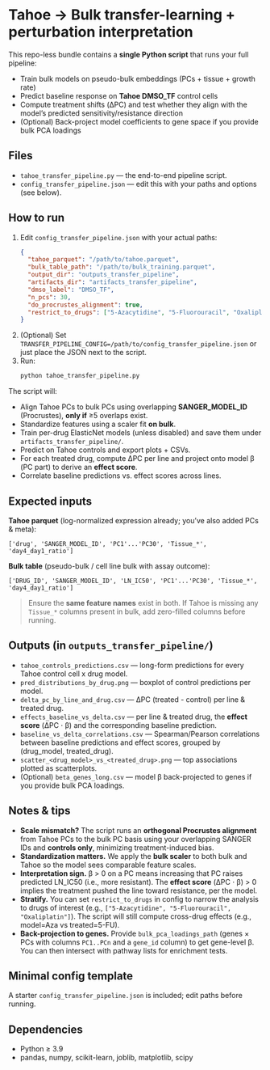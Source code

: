 # Tahoe → Bulk transfer-learning + perturbation interpretation

This repo-less bundle contains a **single Python script** that runs your full pipeline:

- Train bulk models on pseudo-bulk embeddings (PCs + tissue + growth rate)
- Predict baseline response on **Tahoe DMSO_TF** control cells
- Compute treatment shifts (ΔPC) and test whether they align with the model’s predicted sensitivity/resistance direction
- (Optional) Back-project model coefficients to gene space if you provide bulk PCA loadings

## Files

- `tahoe_transfer_pipeline.py` — the end-to-end pipeline script.
- `config_transfer_pipeline.json` — edit this with your paths and options (see below).

## How to run

1. Edit `config_transfer_pipeline.json` with your actual paths:
   ```json
   {
     "tahoe_parquet": "/path/to/tahoe.parquet",
     "bulk_table_path": "/path/to/bulk_training.parquet",
     "output_dir": "outputs_transfer_pipeline",
     "artifacts_dir": "artifacts_transfer_pipeline",
     "dmso_label": "DMSO_TF",
     "n_pcs": 30,
     "do_procrustes_alignment": true,
     "restrict_to_drugs": ["5-Azacytidine", "5-Fluorouracil", "Oxaliplatin"]
   }
   ```
2. (Optional) Set `TRANSFER_PIPELINE_CONFIG=/path/to/config_transfer_pipeline.json` or just place the JSON next to the script.
3. Run:
   ```bash
   python tahoe_transfer_pipeline.py
   ```

The script will:
- Align Tahoe PCs to bulk PCs using overlapping **SANGER_MODEL_ID** (Procrustes), **only if** ≥5 overlaps exist.
- Standardize features using a scaler fit **on bulk**.
- Train per-drug ElasticNet models (unless disabled) and save them under `artifacts_transfer_pipeline/`.
- Predict on Tahoe controls and export plots + CSVs.
- For each treated drug, compute ΔPC per line and project onto model β (PC part) to derive an **effect score**.
- Correlate baseline predictions vs. effect scores across lines.

## Expected inputs

**Tahoe parquet** (log-normalized expression already; you’ve also added PCs & meta):
```
['drug', 'SANGER_MODEL_ID', 'PC1'...'PC30', 'Tissue_*', 'day4_day1_ratio']
```

**Bulk table** (pseudo-bulk / cell line bulk with assay outcome):
```
['DRUG_ID', 'SANGER_MODEL_ID', 'LN_IC50', 'PC1'...'PC30', 'Tissue_*', 'day4_day1_ratio']
```

> Ensure the **same feature names** exist in both. If Tahoe is missing any `Tissue_*` columns present in bulk, add zero-filled columns before running.

## Outputs (in `outputs_transfer_pipeline/`)

- `tahoe_controls_predictions.csv` — long-form predictions for every Tahoe control cell x drug model.
- `pred_distributions_by_drug.png` — boxplot of control predictions per model.
- `delta_pc_by_line_and_drug.csv` — ΔPC (treated - control) per line & treated drug.
- `effects_baseline_vs_delta.csv` — per line & treated drug, the **effect score** (ΔPC ⋅ β) and the corresponding baseline prediction.
- `baseline_vs_delta_correlations.csv` — Spearman/Pearson correlations between baseline predictions and effect scores, grouped by (drug_model, treated_drug).
- `scatter_<drug_model>_vs_<treated_drug>.png` — top associations plotted as scatterplots.
- (Optional) `beta_genes_long.csv` — model β back-projected to genes if you provide bulk PCA loadings.

## Notes & tips

- **Scale mismatch?** The script runs an **orthogonal Procrustes alignment** from Tahoe PCs to the bulk PC basis using your overlapping SANGER IDs and **controls only**, minimizing treatment-induced bias.
- **Standardization matters.** We apply the **bulk scaler** to both bulk and Tahoe so the model sees comparable feature scales.
- **Interpretation sign.** β > 0 on a PC means increasing that PC raises predicted LN_IC50 (i.e., more resistant). The **effect score** (ΔPC ⋅ β) > 0 implies the treatment pushed the line toward resistance, per the model.
- **Stratify.** You can set `restrict_to_drugs` in config to narrow the analysis to drugs of interest (e.g., `["5-Azacytidine", "5-Fluorouracil", "Oxaliplatin"]`). The script will still compute cross-drug effects (e.g., model=Aza vs treated=5-FU).
- **Back-projection to genes.** Provide `bulk_pca_loadings_path` (genes × PCs with columns `PC1..PCn` and a `gene_id` column) to get gene-level β. You can then intersect with pathway lists for enrichment tests.

## Minimal config template

A starter `config_transfer_pipeline.json` is included; edit paths before running.

## Dependencies

- Python ≥ 3.9
- pandas, numpy, scikit-learn, joblib, matplotlib, scipy


